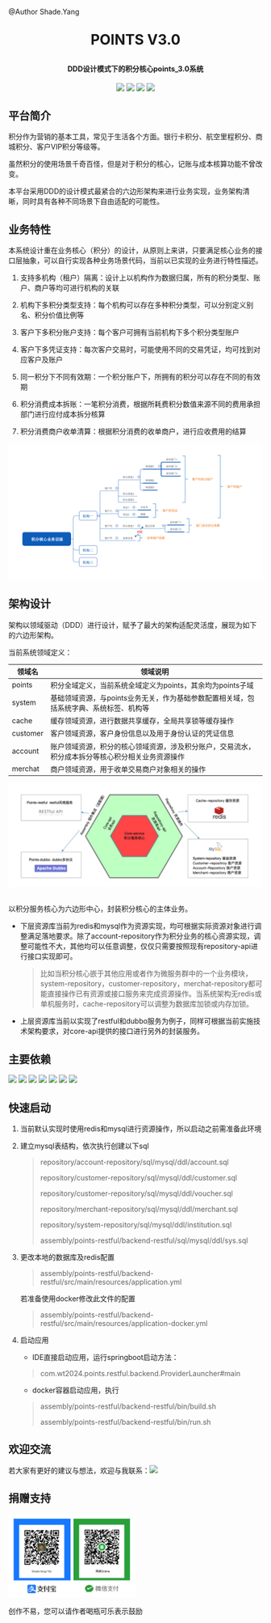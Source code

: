 @Author Shade.Yang

<h1 align="center" style="margin: 30px 0 30px; font-weight: bold;">POINTS V3.0</h1>
<h4 align="center">DDD设计模式下的积分核心points_3.0系统</h4>
<p align="center">
    <a href="https://gitee.com/shadey/points_3_0.git"><img src="https://img.shields.io/badge/gitee-仓库地址-orange.svg"></a>
    <a href="https://github.com/shadeyang/points_3_0.git"><img src="https://img.shields.io/badge/github-仓库地址-orange.svg"></a>
    <a href="https://github.com/shadeyang/points_3_0"><img src="https://img.shields.io/badge/points-V3.0-brightgreen.svg"></a>
    <a href="https://github.com/shadeyang/points_3_0/blob/main/LICENSE"><img src="https://img.shields.io/github/license/shadeyang/points_3_0"></a>
</p>

## 平台简介

积分作为营销的基本工具，常见于生活各个方面。银行卡积分、航空里程积分、商城积分、客户VIP积分等级等。

虽然积分的使用场景千奇百怪，但是对于积分的核心，记账与成本核算功能不曾改变。

本平台采用DDD的设计模式最紧合的六边形架构来进行业务实现，业务架构清晰，同时具有各种不同场景下自由适配的可能性。

## 业务特性

本系统设计重在业务核心（积分）的设计，从原则上来讲，只要满足核心业务的接口层抽象，可以自行实现各种业务场景代码，当前以已实现的业务进行特性描述。

1. 支持多机构（租户）隔离：设计上以机构作为数据归属，所有的积分类型、账户、商户等均可进行机构的关联

2. 机构下多积分类型支持：每个机构可以存在多种积分类型，可以分别定义别名、积分价值比例等

3. 客户下多积分账户支持：每个客户可拥有当前机构下多个积分类型账户

4. 客户下多凭证支持：每次客户交易时，可能使用不同的交易凭证，均可找到对应客户及账户

5. 同一积分下不同有效期：一个积分账户下，所拥有的积分可以存在不同的有效期

6. 积分消费成本拆账：一笔积分消费，根据所耗费积分数值来源不同的费用承担部门进行应付成本拆分核算

7. 积分消费商户收单清算：根据积分消费的收单商户，进行应收费用的结算

![](./doc/image/points-core-business.png)

## 架构设计

架构以领域驱动（DDD）进行设计，赋予了最大的架构适配灵活度，展现为如下的六边形架构。

当前系统领域定义：

| 领域名      | 领域说明                                             |
| -------- | ------------------------------------------------ |
| points   | 积分全域定义，当前系统全域定义为points，其余均为points子域              |
| system   | 基础领域资源，与points业务无关，作为基础参数配置相关域，包括系统字典、系统标签、机构等   |
| cache    | 缓存领域资源，进行数据共享缓存，全局共享锁等缓存操作                       |
| customer | 客户领域资源，客户身份信息以及用于身份认证的凭证信息                       |
| account  | 账户领域资源，积分的核心领域资源，涉及积分账户，交易流水，积分成本拆分等核心积分相关业务资源操作 |
| merchat  | 商户领域资源，用于收单交易商户对象相关的操作                           |

![](./doc/image/hexagonal-structure.jpg)

## 

以积分服务核心为六边形中心，封装积分核心的主体业务。

- 下层资源库当前为redis和mysql作为资源实现，均可根据实际资源对象进行调整满足落地要求。除了account-repository作为积分业务的核心资源实现，调整可能性不大，其他均可以任意调整，仅仅只需要按照现有repository-api进行接口实现即可。
  
  > 比如当积分核心嵌于其他应用或者作为微服务群中的一个业务模块，system-repository，customer-repository，merchat-repository都可能直接操作已有资源或接口服务来完成资源操作。当系统架构无redis或单机服务时，cache-repository可以调整为数据库加锁或内存加锁。

- 上层资源库当前以实现了restful和dubbo服务为例子，同样可根据当前实施技术架构要求，对core-api提供的接口进行另外的封装服务。

## 主要依赖

<img src="https://img.shields.io/badge/spring-v5.3.13-brightgreen.svg">
<img src="https://img.shields.io/badge/spring_boot-v2.6.1-brightgreen.svg">
<img src="https://img.shields.io/badge/hibernate_validator-v6.2.0.Final-brightgreen.svg">
<img src="https://img.shields.io/badge/mybatis_spring_boot-v2.2.0-brightgreen.svg">
<img src="https://img.shields.io/badge/mybatis_plus_boot_starter-v3.4.3.4-brightgreen.svg">
<img src="https://img.shields.io/badge/dynamic_datasource_spring_boot_starter-v3.5.0-brightgreen.svg">
<img src="https://img.shields.io/badge/jedis-v2.10.2-brightgreen.svg">

## 快速启动

1. 当前默认实现时使用redis和mysql进行资源操作，所以启动之前需准备此环境

2. 建立mysql表结构，依次执行创建以下sql
   
   > repository/account-repository/sql/mysql/ddl/account.sql
   > 
   > repository/customer-repository/sql/mysql/ddl/customer.sql
   > 
   > repository/customer-repository/sql/mysql/ddl/voucher.sql
   > 
   > repository/merchant-repository/sql/mysql/ddl/merchant.sql
   > 
   > repository/system-repository/sql/mysql/ddl/institution.sql
   > 
   > assembly/points-restful/backend-restful/sql/mysql/ddl/sys.sql

3. 更改本地的数据库及redis配置
   
   > assembly/points-restful/backend-restful/src/main/resources/application.yml
   
   若准备使用docker修改此文件的配置
   
   > assembly/points-restful/backend-restful/src/main/resources/application-docker.yml

4. 启动应用

   * IDE直接启动应用，运行springboot启动方法：

   > com.wt2024.points.restful.backend.ProviderLauncher#main

   * docker容器启动应用，执行
   
   > assembly/points-restful/backend-restful/bin/build.sh
   >
   > assembly/points-restful/backend-restful/bin/run.sh
   

## 欢迎交流

若大家有更好的建议与想法，欢迎与我联系：<img src="https://img.shields.io/badge/EMail-shade.yang@wt2024.com-blue.svg">

## 捐赠支持

<img src="./doc/image/pay.png" width="50%" height="50%" />

创作不易，您可以请作者喝瓶可乐表示鼓励
